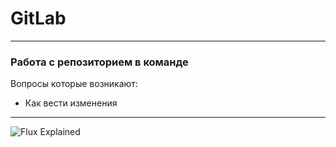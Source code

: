 # GitLab 

---

### Работа с репозиторием в команде
Вопросы которые возникают:
- Как вести изменения

---

![Flux Explained](https://facebook.github.io/flux/img/flux-simple-f8-diagram-explained-1300w.png)
